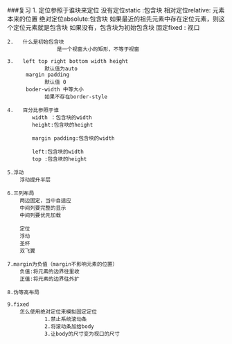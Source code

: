 ###复习
	1.   定位参照于谁块来定位
			没有定位static :包含块
			相对定位relative: 元素本来的位置
			绝对定位absolute:包含块
							如果最近的祖先元素中存在定位元素，则这个定位元素就是包含块
							如果没有，包含块为初始包含块
			固定fixed	: 视口
			
	2.   什么是初始包含块
					是一个视窗大小的矩形，不等于视窗
	
	3.   left top right bottom width height
				默认值为auto
		  margin padding
		  		默认值 0
		  boder-width 中等大小
		  		如果不存在border-style
		  
	4.   百分比参照于谁
			width ：包含块的width
			height:包含块的height
			
			margin padding:包含块的width
			
			left:包含块的width
			top :包含块的height
			
	5.浮动
		浮动提升半层
		
	6.三列布局
		两边固定，当中自适应
		中间列要完整的显示
		中间列要优先加载
		
		定位
		浮动
		圣杯
		双飞翼
		
	7.margin为负值（margin不影响元素的位置）
		负值:将元素的边界往里收
		正值:将元素的边界往外扩
		
	8.伪等高布局
	
	9.fixed
		怎么使用绝对定位来模拟固定定位
				1.禁止系统滚动条
				2.将滚动条加给body
				3.让body的尺寸变为视口的尺寸
			
			 